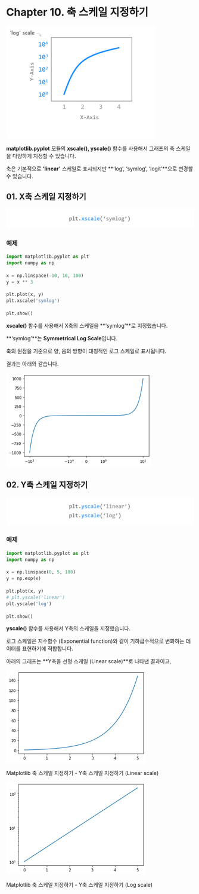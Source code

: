 # Chapter 10. 축 스케일 지정하기

![10-1](image/10/10-1.png)

**matplotlib.pyplot** 모듈의 **xscale(), yscale()** 함수를 사용해서 그래프의 축 스케일을 다양하게 지정할 수 있습니다.

축은 기본적으로 **‘linear’** 스케일로 표시되지만 **‘log’, ‘symlog’, ‘logit’**으로 변경할 수 있습니다.



## 01. X축 스케일 지정하기

![10-2](image/10/10-2.png)

### 예제

```python
import matplotlib.pyplot as plt
import numpy as np

x = np.linspace(-10, 10, 100)
y = x ** 3

plt.plot(x, y)
plt.xscale('symlog')

plt.show()
```

**xscale()** 함수를 사용해서 X축의 스케일을 **‘symlog’**로 지정했습니다.

**‘symlog’**는 **Symmetrical Log Scale**입니다.

축의 원점을 기준으로 양, 음의 방향이 대칭적인 로그 스케일로 표시됩니다.

결과는 아래와 같습니다.

![10-3](image/10/10-3.png)



## 02. Y축 스케일 지정하기

![10-4](image/10/10-4.png)

### 예제

```python
import matplotlib.pyplot as plt
import numpy as np

x = np.linspace(0, 5, 100)
y = np.exp(x)

plt.plot(x, y)
# plt.yscale('linear')
plt.yscale('log')

plt.show()
```

**yscale()** 함수를 사용해서 Y축의 스케일을 지정했습니다.

로그 스케일은 지수함수 (Exponential function)와 같이 기하급수적으로 변화하는 데이터를 표현하기에 적합합니다.

아래의 그래프는 **Y축을 선형 스케일 (Linear scale)**로 나타낸 결과이고,

![10-5](image/10/10-5.png)

Matplotlib 축 스케일 지정하기 - Y축 스케일 지정하기 (Linear scale) 

![10-6](image/10/10-6.png)

Matplotlib 축 스케일 지정하기 - Y축 스케일 지정하기 (Log scale)